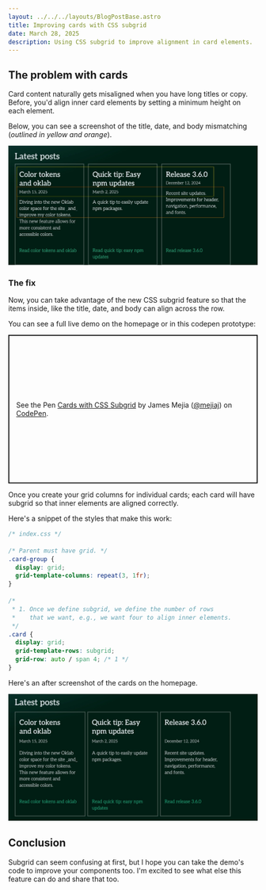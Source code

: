 ```yaml
---
layout: ../../../layouts/BlogPostBase.astro
title: Improving cards with CSS subgrid
date: March 28, 2025
description: Using CSS subgrid to improve alignment in card elements.
---
```


## The problem with cards

Card content naturally gets misaligned when you have long titles or copy. Before, you'd align inner card elements by setting a minimum height on each element.

Below, you can see a screenshot of the title, date, and body mismatching (_outlined in yellow and orange_).

![A screenshot of the before, with misaligned card title, date, and body](../../../images/blog/cards-before.webp)

### The fix

Now, you can take advantage of the new CSS subgrid feature so that the items inside, like the title, date, and body can align across the row.

You can see a full live demo on the homepage or in this codepen prototype:

<p class="codepen" data-height="300" data-theme-id="dark" data-slug-hash="emYPzxb" data-pen-title="Cards with CSS Subgrid" data-user="mejiaj" style="height: 300px; box-sizing: border-box; display: flex; align-items: center; justify-content: center; border: 2px solid; margin: 1em 0; padding: 1em;">
  <span>See the Pen <a href="https://codepen.io/mejiaj/pen/emYPzxb">
  Cards with CSS Subgrid</a> by James Mejia (<a href="https://codepen.io/mejiaj">@mejiaj</a>)
  on <a href="https://codepen.io">CodePen</a>.</span>
</p>
<script async src="https://public.codepenassets.com/embed/index.js"></script>

Once you create your grid columns for individual cards; each card will have subgrid so that inner elements are aligned correctly.

Here's a snippet of the styles that make this work:

```css
/* index.css */

/* Parent must have grid. */
.card-group {
  display: grid;
  grid-template-columns: repeat(3, 1fr);
}

/*
 * 1. Once we define subgrid, we define the number of rows
 *    that we want, e.g., we want four to align inner elements.
 */
.card {
  display: grid;
  grid-template-rows: subgrid;
  grid-row: auto / span 4; /* 1 */
}
```

Here's an after screenshot of the cards on the homepage.

![Three cards with aligned title, date, and body text](../../../images/blog/cards-after.webp)

## Conclusion

Subgrid can seem confusing at first, but I hope you can take the demo's code to improve your components too. I'm excited to see what else this feature can do and share that too.
